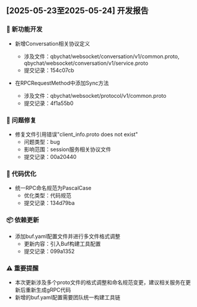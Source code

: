 ## [2025-05-23至2025-05-24] 开发报告

### 🚀 新功能开发
- 新增Conversation相关协议定义
  - 涉及文件：qbychat/websocket/conversation/v1/common.proto, qbychat/websocket/conversation/v1/service.proto
  - 提交记录：154c07cb

- 在RPCRequestMethod中添加Sync方法
  - 涉及文件：qbychat/websocket/protocol/v1/common.proto
  - 提交记录：4f1a55b0

### 🐛 问题修复
- 修复文件引用错误"client_info.proto does not exist"
  - 问题类型：bug
  - 影响范围：session服务相关协议文件
  - 提交记录：00a20440

### 🔧 代码优化
- 统一RPC命名规范为PascalCase
  - 优化类型：代码规范
  - 提交记录：134d79ba

### 📦 依赖更新
- 添加buf.yaml配置文件并进行多文件格式调整
  - 更新内容：引入Buf构建工具配置
  - 提交记录：099a1352

### ⚠️ 重要提醒
- 本次更新涉及多个proto文件的格式调整和命名规范变更，建议相关服务在更新后重新生成gRPC代码
- 新增的buf.yaml配置需要团队统一构建工具链
